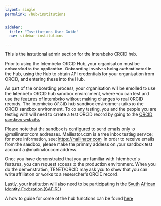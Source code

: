 ```yaml
---
layout: single
permalink: /hub/institutions


sidebar:
  title: "Institutions User Guide"
  nav: sidebar-institutions

---
```


This is the instutional admin section for the Intembeko ORCID hub.

Prior to using the Intembeko ORCID Hub, your organisation must be onboarded to the application.
Onboarding involves being authenticated in
the Hub, using the Hub to obtain API credentials for your organisation from ORCID, and entering
these into the Hub.

As part of the onboarding process, your organisation will be enrolled to use the Intenbeko ORCID hub sandbox environment, where you can test and use the features of Intembeko without making changes to real ORCID records. The Intembeko ORCID hub sandbox environment talks to the ORCID sandbox environment. To do any testing, you and the people you are testing with will need to create a test ORCID record by going to the [ORCID sandbox website.](https://sandbox.orcid.org/signin)

Please note that the sandbox is configured to send emails only to @mailinator.com addresses. Mailinator.com is a free inbox testing service; for more information, see: https://mailinator.com. In order to receive emails from the sandbox, please make the primary address on your sandbox test account a @mailinator.com address.

Once you have demonstrated that you are familiar with Intembeko's features, you can request access to the production environment. When you do the demonstration, TENET/ORCID may ask you to show that you can write affiliation or works to a researcher's ORCID record.

Lastly, your institution will also need to be participating in the [South African Identity Federation (SAFIRE)](https://safire.ac.za)

A how to guide for some of the hub functions can be found [here](/hub/manual)
